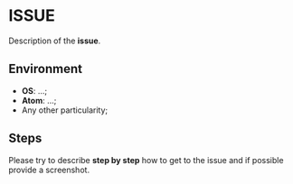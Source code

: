 # ISSUE
Description of the **issue**.

## Environment
- **OS**: ...;
- **Atom**: ...;
- Any other particularity;

## Steps
Please try to describe **step by step** how to get to the issue and if possible provide a screenshot.
